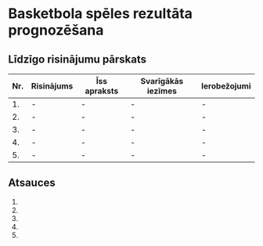 # Basketbola spēles rezultāta prognozēšana
## Līdzīgo risinājumu pārskats
| Nr. | Risinājums | Īss apraksts | Svarīgākās iezīmes | Ierobežojumi |
| - | - | - | - | - |
| 1. | - | - | - | - |
| 2. | - | - | - | - |
| 3. | - | - | - | - |
| 4. | - | - | - | - |
| 5. | - | - | - | - |

## Atsauces
1.
2.
3.
4.
5.